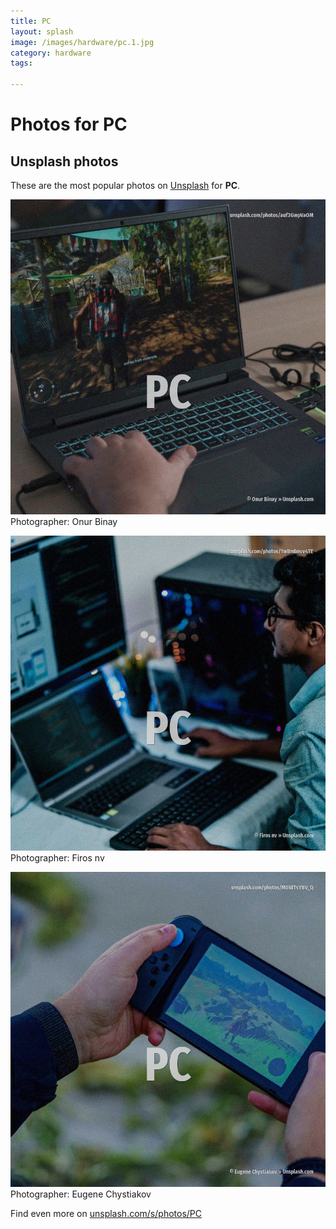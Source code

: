 ```yaml
---
title: PC
layout: splash
image: /images/hardware/pc.1.jpg
category: hardware
tags:

---
```

# Photos for PC
 
## Unsplash photos
These are the most popular photos on [Unsplash](https://unsplash.com) for **PC**.
 
![PC](/images/hardware/pc.1.jpg)
Photographer:  Onur Binay
 
![PC](/images/hardware/pc.2.jpg)
Photographer:  Firos nv
 
![PC](/images/hardware/pc.3.jpg)
Photographer:  Eugene Chystiakov
 
Find even more on [unsplash.com/s/photos/PC](https://unsplash.com/s/photos/PC)
 
